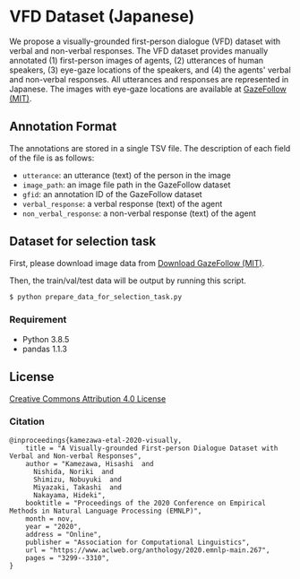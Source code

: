 # VFD Dataset (Japanese)

We propose a visually-grounded first-person dialogue (VFD) dataset with verbal and non-verbal responses.
The VFD dataset provides manually annotated (1) first-person images of agents, (2) utterances of human speakers, (3) eye-gaze locations of the speakers, and (4) the agents' verbal and non-verbal responses.
All utterances and responses are represented in Japanese.
The images with eye-gaze locations are available at [GazeFollow (MIT)](http://gazefollow.csail.mit.edu/index.html).

## Annotation Format

The annotations are stored in a single TSV file.
The description of each field of the file is as follows:
* `utterance`: an utterance (text) of the person in the image
* `image_path`: an image file path in the GazeFollow dataset
* `gfid`: an annotation ID of the GazeFollow dataset 
* `verbal_response`: a verbal response (text) of the agent
* `non_verbal_response`: a non-verbal response (text) of the agent

## Dataset for selection task

First, please download image data from [Download GazeFollow (MIT)](http://gazefollow.csail.mit.edu/download.html).

Then, the train/val/test data will be output by running this script.
```bash
$ python prepare_data_for_selection_task.py
```

### Requirement
  
* Python 3.8.5
* pandas 1.1.3

## License

[Creative Commons Attribution 4.0 License](https://creativecommons.org/licenses/by/4.0/legalcode)

### Citation

```
@inproceedings{kamezawa-etal-2020-visually,
    title = "A Visually-grounded First-person Dialogue Dataset with Verbal and Non-verbal Responses",
    author = "Kamezawa, Hisashi  and
      Nishida, Noriki  and
      Shimizu, Nobuyuki  and
      Miyazaki, Takashi  and
      Nakayama, Hideki",
    booktitle = "Proceedings of the 2020 Conference on Empirical Methods in Natural Language Processing (EMNLP)",
    month = nov,
    year = "2020",
    address = "Online",
    publisher = "Association for Computational Linguistics",
    url = "https://www.aclweb.org/anthology/2020.emnlp-main.267",
    pages = "3299--3310",
}
```
